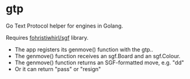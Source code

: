 # gtp
Go Text Protocol helper for engines in Golang.

Requires [fohristiwhirl/sgf](https://github.com/fohristiwhirl/sgf) library.

* The app registers its genmove() function with the gtp..
* The genmove() function receives an sgf.Board and an sgf.Colour.
* The genmove() function returns an SGF-formatted move, e.g. "dd"
* Or it can return "pass" or "resign"
